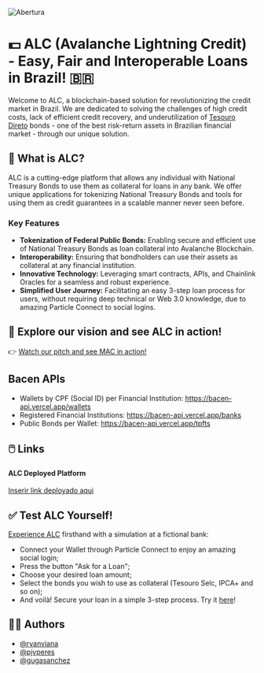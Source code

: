 
![Abertura](https://github.com/pjvperes/alc/assets/62973287/e38ddf29-bbf2-43cd-bf8b-81a1bb443ee0)

# 💵 ALC (Avalanche Lightning Credit) - Easy, Fair and Interoperable Loans in Brazil! 🇧🇷

Welcome to ALC, a blockchain-based solution for revolutionizing the credit market in Brazil. We are dedicated to solving the challenges of high credit costs, lack of efficient credit recovery, and underutilization of [Tesouro Direto](https://www.b3.com.br/en_us/products-and-services/tesouro-direto/technical-information.htm) bonds - one of the best risk-return assets in Brazilian financial market - through our unique solution.

## 🌟 What is ALC?
ALC is a cutting-edge platform that allows any individual with National Treasury Bonds to use them as collateral for loans in any bank. We offer unique applications for tokenizing National Treasury Bonds and tools for using them as credit guarantees in a scalable manner never seen before.

### Key Features
- **Tokenization of Federal Public Bonds:** Enabling secure and efficient use of National Treasury Bonds as loan collateral into Avalanche Blockchain.
- **Interoperability:** Ensuring that bondholders can use their assets as collateral at any financial institution.
- **Innovative Technology:** Leveraging smart contracts, APIs, and Chainlink Oracles for a seamless and robust experience.
- **Simplified User Journey:** Facilitating an easy 3-step loan process for users, without requiring deep technical or Web 3.0 knowledge, due to amazing Particle Connect to social logins.

## 🎥 Explore our vision and see ALC in action!
👉 [Watch our pitch and see MAC in action!](https://youtube.com/)

## Bacen APIs
- Wallets by CPF (Social ID) per Financial Institution: https://bacen-api.vercel.app/wallets
- Registered Financial Institutions: https://bacen-api.vercel.app/banks
- Public Bonds per Wallet: https://bacen-api.vercel.app/tpfts

## 🖱️ Links
#### ALC Deployed Platform
[Inserir link deployado aqui]()

## ✅ Test ALC Yourself!
[Experience ALC]() firsthand with a simulation at a fictional bank:

- Connect your Wallet through Particle Connect to enjoy an amazing social login;
- Press the button "Ask for a Loan";
- Choose your desired loan amount;
- Select the bonds you wish to use as collateral (Tesouro Selc, IPCA+ and so on);
- And voilà! Secure your loan in a simple 3-step process. Try it [here]()!


## 👨‍💻 Authors

- [@ryanviana](https://www.github.com/ryanviana)
- [@pjvperes](https://www.github.com/pjvperes)
- [@gugasanchez](https://www.github.com/gugasanchez)
